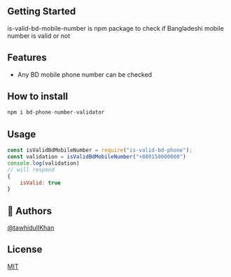 ## Getting Started
is-valid-bd-mobile-number is npm package to check if Bangladeshi mobile number is valid or not 
## Features
* Any BD mobile phone number can be checked
## How to install
 ```javascript 
npm i bd-phone-number-validator
```
## Usage

```javascript
const isValidBdMobileNumber = require("is-valid-bd-phone");
const validation = isValidBdMobileNumber("+880150000000")
console.log(validation)
// will respond
{
    isValid: true
}
```
## 🚀 Authors
[@tawhidulIKhan](https://github.com/tawhidulIKhan)

## License

[MIT](https://choosealicense.com/licenses/mit/)
